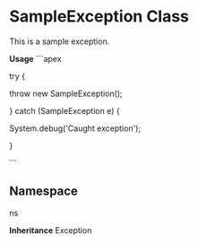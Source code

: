 # SampleException Class

This is a sample exception.

**Usage** &#x60;&#x60;&#x60;apex 

try { 

throw new SampleException(); 

} catch (SampleException e) { 

System.debug(&#x27;Caught exception&#x27;); 

} 

&#x60;&#x60;&#x60;

## Namespace
ns

**Inheritance**
Exception
